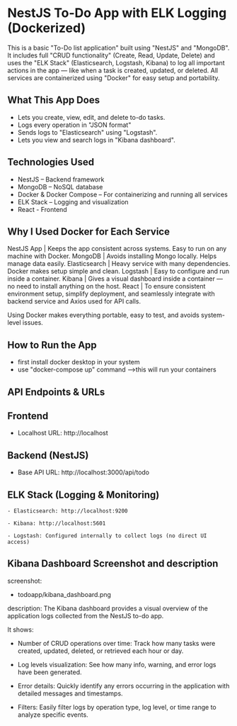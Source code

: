 #  NestJS To-Do App with ELK Logging (Dockerized)

This is a basic "To-Do list application" built using "NestJS" and "MongoDB". It includes full "CRUD functionality" (Create, Read, Update, Delete) and uses the "ELK Stack" (Elasticsearch, Logstash, Kibana) to log all important actions in the app — like when a task is created, updated, or deleted. All services are containerized using "Docker" for easy setup and portability.


##  What This App Does

- Lets you create, view, edit, and delete to-do tasks.
- Logs every operation in "JSON format" 
- Sends logs to "Elasticsearch" using "Logstash".
- Lets you view and search logs in "Kibana dashboard".


## Technologies Used

- NestJS – Backend framework
- MongoDB – NoSQL database
- Docker & Docker Compose – For containerizing and running all services
- ELK Stack – Logging and visualization
- React - Frontend



##  Why I Used Docker for Each Service

  NestJS App    | Keeps the app consistent across systems. Easy to run on any machine with Docker. 
  MongoDB       | Avoids installing Mongo locally. Helps manage data easily. 
  Elasticsearch | Heavy service with many dependencies. Docker makes setup simple and clean. 
  Logstash      | Easy to configure and run inside a container. 
  Kibana        | Gives a visual dashboard inside a container — no need to install anything on the host. 
  React         |  To ensure consistent environment setup, simplify deployment, and seamlessly integrate with backend service and Axios used for API calls.

Using Docker makes everything portable, easy to test, and avoids system-level issues.


##  How to Run the App
 - first install docker desktop in your system
-  use "docker-compose up" command  -->this will run your containers

 ##  API Endpoints & URLs

  ## Frontend
   - Localhost URL: http://localhost

  ## Backend (NestJS)
   - Base API URL: http://localhost:3000/api/todo

  ## ELK Stack (Logging & Monitoring)

    - Elasticsearch: http://localhost:9200  

    - Kibana: http://localhost:5601 
 
    - Logstash: Configured internally to collect logs (no direct UI access)

## Kibana Dashboard Screenshot and description
 
 screenshot:
- todoapp/kibana_dashboard.png

description:
The Kibana dashboard provides a visual overview of the application logs collected from the NestJS to-do app. 

It shows:

- Number of CRUD operations over time: Track how many tasks were created, updated, deleted, or retrieved each hour or day.

- Log levels visualization: See how many info, warning, and error logs have been generated.

- Error details: Quickly identify any errors occurring in the application with detailed messages and timestamps.

- Filters: Easily filter logs by operation type, log level, or time range to analyze specific events.


